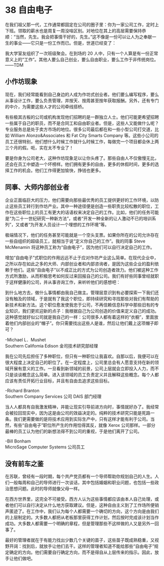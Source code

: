 # 38 自由电子

在我们祖父那一代，工作通常都固定在公司的圈子里：你为一家公司工作，定时上下班。领取的薪水也是周复一周没啥区别。对地位在其上的高层需要保持恭顺：“当然，先生。我会把事情干好的，先生。”这不像是一份可以让人为之奉献一生的事业——它只是一份工作而已。但是，世道已经变了：

我大学室友组织了一次班级聚会。在到场的 20 人中，只有一个人算是有一份正常意义上的“工作”。其他人要么自己创业，要么自由职业，要么工作于非传统岗位。  
——TDM

## 小作坊现象

现在，我们经常能看到自己身边的人成为作坊式创业者。他们要么编写程序，要么从事设计工作，要么负责管理，并按天、按周甚至按年获取报酬。另外，还有专门的中介，为需要这些人才的公司牵线搭桥。

有些极其古板的公司或机构发现他们招聘的是一群独立人士。他们可能更希望招聘一些属于自己的职员，而不是合同工和自由职业者。但是，这些人又能做什么呢？专业服务总是处于卖方市场的地位。很多公司最后都在和一些小型公司打交道，比如 William Alonzo&Associates 和 Fat City Smarts Company 等。这些小公司的员工还很特别，他们想什么时候工作就什么时候工作，每做完一个项目都会休上两三个月的假。呃，实在太不专业了！

要是你身为公司老大，这种作坊现象足以让你头疼了。那些自由人不仅傲慢无比，还会在员工中塑造一个坏榜样。他们拥有更多的自由，更多的休假时间，更多的选择工作的机会。他们工作得更加愉快，挣钱也更多。

## 同事、大师内部创业者

企业正面临巨大的压力，他们需要向那些最优秀的员工提供更好的工作环境，以防止这些员工转行到作坊产业。其中一种途径便是创造一些职责比较松散的职位，工作在这些职位上的员工有更大的话语权来决定自己的工作。比如，他们的任务可能是“为二十一世纪研究一种新方法”，或者“开发一种全新的让人激动不已的培训系列”，又或者“为开发人员设计一个埋想的工作环境”等。

极端情况下，他们的任务甚至可能就是一个空头支票。如果你所在的公司允许存在一些自组织的超级员工，就相当于说“定义你自己的工作”。我的同事 Steve McMenamin 将这种员工称为“自由电子”，因为他们可以自行决定自己的工作。

增加“自由电子”式职位的作用远远不止于应对作坊产业这么简单。在现代企业中，之所以存在如此之多的大师、内部创业者和内部咨询者，是因为这些企业的盈利依赖于他们。这些“自由电子”以不成正比的方式为公司创造者效力。他们被这种工作方式所激励，从而积极思考如何反过来回报自己的公司。我们有好些同事曾经就职于这样健康的公司，并从事咨询工作，来听听他们的感想吧：

到什么地方去，做什么事情都由我自己做主。管理层意识到有必要探索一下我们还没有触及的领域，于是就有了我这个职位，即持续研究和寻找那些对我们有帮助的新技术和新方法。这个职位愈发使我忠于公司，不再信赖信息科学中那些旧有的专业知识，我们更欢迎新的点子：我根据自己为公司创造的价值来定义自己的成功。这种感觉就好似公司就是我自己的一样：公司很多人都有着这样的“衣橱”，里面放着他们内部创业的“帽子”。你只需要找出这些人是谁，然后让他们戴上这项帽子即可？

-Michael L．Mushet  
Southern Califomia Edison 金司技术研究部经理

我在公司先后担任了多种职位，但只有一种职位让我喜欢。自那以后，我便可以在很大程度上决定自己的职位了。在一定程度上，公司里总会有人愿意支持在新的领域开展有意义的工作。一旦看到新领域的前景，公司上层就会立即投入人力，而不只是谈谈概念这么简单。进入该领域的员工负责定义并且解释这些概念。每个人都应该有责任开拓行业目标，并且有自由去追求这些目标。

-Richard Branton  
Southem Company Services 公司 DAIS 部门经理

当人人都具有自我激发精神，并能让现实引导前进方向时，事情就好办了。我经常会被拉回现实中，因为这是由公司的效益决定的。纯粹的技术研究只能是死路一条。我们更需要做的是将技术应用到实际生产中，只有这样才能有利于公司。当然，有些“自由电子”职位所产生的作用恰得其反，就像 Xerox 公司那样。一部分最棒的员工认为他们的新想法得不到公司的重视，于是他们离开了公司。

-Bill Bonham  
MicroSage Computer Systems 公司员工

## 没有前车之鉴

在苏联，曾经有一段时期，每个共产党员都有一个导师帮助你规划自己的人生。人们一般每周和自己的导师进行一次谈话，其中包括婚姻和职业问题，也包括一些政治思想问题。此时的导师就像父母一样。

在西方世界里，这完全不可接受。西方人认为这些事情都应该由本人自己处理，或者他们可以自行决定从什么地方获取建议。但是，这种自由主义到了工作场所便销声匿迹了。在工作中，我们认为每个人都需要一个确切的方向，这个方向是由我们的上层制定的。大多数人都把从老板那里获得工作计划，然后按时完成该计划当作成功。大多数人都需要一个明确的章程，但是管理那些不这样做的人又是另外一回事了。

最好的管理者就在于有能力找出少数几个关键的苗子，这些苗子既成熟稳重，又视野开阔：找到后，就放手让他们去干。这样的管理者知道不能给那些“自由电子”规定确定的方向。他们需要自行确定方向，而不是得自从上层传来的指示。因此，放手让他们做吧。
